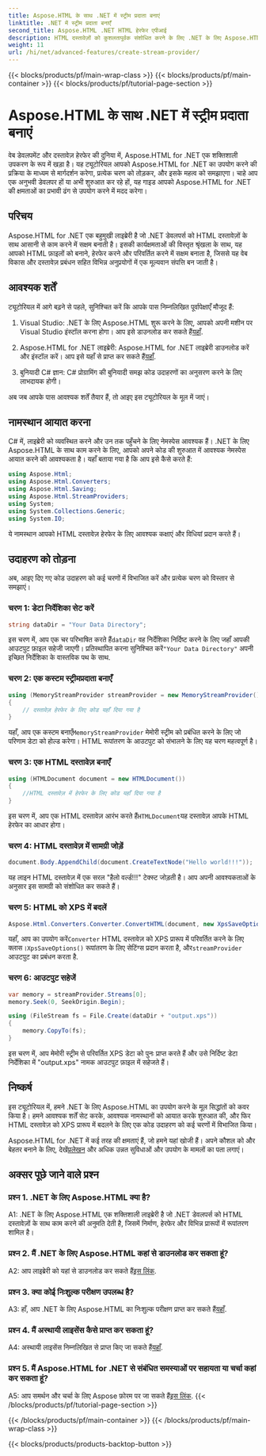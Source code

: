 ```yaml
---
title: Aspose.HTML के साथ .NET में स्ट्रीम प्रदाता बनाएं
linktitle: .NET में स्ट्रीम प्रदाता बनाएँ
second_title: Aspose.HTML .NET HTML हेरफेर एपीआई
description: HTML दस्तावेज़ों को कुशलतापूर्वक संशोधित करने के लिए .NET के लिए Aspose.HTML का उपयोग करना सीखें। डेवलपर्स के लिए चरण-दर-चरण ट्यूटोरियल।
weight: 11
url: /hi/net/advanced-features/create-stream-provider/
---
```


{{< blocks/products/pf/main-wrap-class >}}
{{< blocks/products/pf/main-container >}}
{{< blocks/products/pf/tutorial-page-section >}}

# Aspose.HTML के साथ .NET में स्ट्रीम प्रदाता बनाएं

वेब डेवलपमेंट और दस्तावेज़ हेरफेर की दुनिया में, Aspose.HTML for .NET एक शक्तिशाली उपकरण के रूप में खड़ा है। यह ट्यूटोरियल आपको Aspose.HTML for .NET का उपयोग करने की प्रक्रिया के माध्यम से मार्गदर्शन करेगा, प्रत्येक चरण को तोड़कर, और इसके महत्व को समझाएगा। चाहे आप एक अनुभवी डेवलपर हों या अभी शुरुआत कर रहे हों, यह गाइड आपको Aspose.HTML for .NET की क्षमताओं का प्रभावी ढंग से उपयोग करने में मदद करेगा।

## परिचय

Aspose.HTML for .NET एक बहुमुखी लाइब्रेरी है जो .NET डेवलपर्स को HTML दस्तावेज़ों के साथ आसानी से काम करने में सक्षम बनाती है। इसकी कार्यक्षमताओं की विस्तृत श्रृंखला के साथ, यह आपको HTML फ़ाइलों को बनाने, हेरफेर करने और परिवर्तित करने में सक्षम बनाता है, जिससे यह वेब विकास और दस्तावेज़ प्रबंधन सहित विभिन्न अनुप्रयोगों में एक मूल्यवान संपत्ति बन जाती है।

## आवश्यक शर्तें

ट्यूटोरियल में आगे बढ़ने से पहले, सुनिश्चित करें कि आपके पास निम्नलिखित पूर्वापेक्षाएँ मौजूद हैं:

1.  Visual Studio: .NET के लिए Aspose.HTML शुरू करने के लिए, आपको अपनी मशीन पर Visual Studio इंस्टॉल करना होगा। आप इसे डाउनलोड कर सकते हैं[यहाँ](https://visualstudio.microsoft.com/).

2.  Aspose.HTML for .NET लाइब्रेरी: Aspose.HTML for .NET लाइब्रेरी डाउनलोड करें और इंस्टॉल करें। आप इसे यहाँ से प्राप्त कर सकते हैं[यहाँ](https://releases.aspose.com/html/net/).

3. बुनियादी C# ज्ञान: C# प्रोग्रामिंग की बुनियादी समझ कोड उदाहरणों का अनुसरण करने के लिए लाभदायक होगी।

अब जब आपके पास आवश्यक शर्तें तैयार हैं, तो आइए इस ट्यूटोरियल के मूल में जाएं।

## नामस्थान आयात करना

C# में, लाइब्रेरी को व्यवस्थित करने और उन तक पहुँचने के लिए नेमस्पेस आवश्यक हैं। .NET के लिए Aspose.HTML के साथ काम करने के लिए, आपको अपने कोड की शुरुआत में आवश्यक नेमस्पेस आयात करने की आवश्यकता है। यहाँ बताया गया है कि आप इसे कैसे करते हैं:

```csharp
using Aspose.Html;
using Aspose.Html.Converters;
using Aspose.Html.Saving;
using Aspose.Html.StreamProviders;
using System;
using System.Collections.Generic;
using System.IO;
```

ये नामस्थान आपको HTML दस्तावेज़ हेरफेर के लिए आवश्यक कक्षाएं और विधियां प्रदान करते हैं।

## उदाहरण को तोड़ना

अब, आइए दिए गए कोड उदाहरण को कई चरणों में विभाजित करें और प्रत्येक चरण को विस्तार से समझाएं।

### चरण 1: डेटा निर्देशिका सेट करें

```csharp
string dataDir = "Your Data Directory";
```

 इस चरण में, आप एक चर परिभाषित करते हैं`dataDir` वह निर्देशिका निर्दिष्ट करने के लिए जहाँ आपकी आउटपुट फ़ाइल सहेजी जाएगी। प्रतिस्थापित करना सुनिश्चित करें`"Your Data Directory"` अपनी इच्छित निर्देशिका के वास्तविक पथ के साथ.

### चरण 2: एक कस्टम स्ट्रीमप्रदाता बनाएँ

```csharp
using (MemoryStreamProvider streamProvider = new MemoryStreamProvider())
{
    // दस्तावेज़ हेरफेर के लिए कोड यहाँ दिया गया है
}
```

 यहाँ, आप एक कस्टम बनाएँ`MemoryStreamProvider` मेमोरी स्ट्रीम को प्रबंधित करने के लिए जो परिणाम डेटा को होल्ड करेगा। HTML रूपांतरण के आउटपुट को संभालने के लिए यह चरण महत्वपूर्ण है।

### चरण 3: एक HTML दस्तावेज़ बनाएँ

```csharp
using (HTMLDocument document = new HTMLDocument())
{
    //HTML दस्तावेज़ में हेरफेर के लिए कोड यहाँ दिया गया है
}
```

 इस चरण में, आप एक HTML दस्तावेज़ आरंभ करते हैं`HTMLDocument`यह दस्तावेज़ आपके HTML हेरफेर का आधार होगा।

### चरण 4: HTML दस्तावेज़ में सामग्री जोड़ें

```csharp
document.Body.AppendChild(document.CreateTextNode("Hello world!!!"));
```

यह लाइन HTML दस्तावेज़ में एक सरल "हैलो वर्ल्ड!!!" टेक्स्ट जोड़ती है। आप अपनी आवश्यकताओं के अनुसार इस सामग्री को संशोधित कर सकते हैं।

### चरण 5: HTML को XPS में बदलें

```csharp
Aspose.Html.Converters.Converter.ConvertHTML(document, new XpsSaveOptions(), streamProvider);
```

 यहाँ, आप का उपयोग करें`Converter` HTML दस्तावेज़ को XPS प्रारूप में परिवर्तित करने के लिए क्लास।`XpsSaveOptions()` रूपांतरण के लिए सेटिंग्स प्रदान करता है, और`streamProvider` आउटपुट का प्रबंधन करता है.

### चरण 6: आउटपुट सहेजें

```csharp
var memory = streamProvider.Streams[0];
memory.Seek(0, SeekOrigin.Begin);

using (FileStream fs = File.Create(dataDir + "output.xps"))
{
    memory.CopyTo(fs);
}
```

इस चरण में, आप मेमोरी स्ट्रीम से परिवर्तित XPS डेटा को पुनः प्राप्त करते हैं और उसे निर्दिष्ट डेटा निर्देशिका में "output.xps" नामक आउटपुट फ़ाइल में सहेजते हैं।

## निष्कर्ष

इस ट्यूटोरियल में, हमने .NET के लिए Aspose.HTML का उपयोग करने के मूल सिद्धांतों को कवर किया है। हमने आवश्यक शर्तें सेट करके, आवश्यक नामस्थानों को आयात करके शुरुआत की, और फिर HTML दस्तावेज़ को XPS प्रारूप में बदलने के लिए एक कोड उदाहरण को कई चरणों में विभाजित किया।

 Aspose.HTML for .NET में कई तरह की क्षमताएं हैं, जो हमने यहां खोजी हैं। अपने कौशल को और बेहतर बनाने के लिए, देखें[प्रलेखन](https://reference.aspose.com/html/net/) और अधिक उन्नत सुविधाओं और उपयोग के मामलों का पता लगाएं।

## अक्सर पूछे जाने वाले प्रश्न

### प्रश्न 1. .NET के लिए Aspose.HTML क्या है?

A1: .NET के लिए Aspose.HTML एक शक्तिशाली लाइब्रेरी है जो .NET डेवलपर्स को HTML दस्तावेज़ों के साथ काम करने की अनुमति देती है, जिसमें निर्माण, हेरफेर और विभिन्न प्रारूपों में रूपांतरण शामिल है।

### प्रश्न 2. मैं .NET के लिए Aspose.HTML कहां से डाउनलोड कर सकता हूं?

 A2: आप लाइब्रेरी को यहां से डाउनलोड कर सकते हैं[इस लिंक](https://releases.aspose.com/html/net/).

### प्रश्न 3. क्या कोई निःशुल्क परीक्षण उपलब्ध है?

 A3: हाँ, आप .NET के लिए Aspose.HTML का निःशुल्क परीक्षण प्राप्त कर सकते हैं[यहाँ](https://releases.aspose.com/).

### प्रश्न 4. मैं अस्थायी लाइसेंस कैसे प्राप्त कर सकता हूं?

 A4: अस्थायी लाइसेंस निम्नलिखित से प्राप्त किए जा सकते हैं[यहाँ](https://purchase.aspose.com/temporary-license/).

### प्रश्न 5. मैं Aspose.HTML for .NET से संबंधित समस्याओं पर सहायता या चर्चा कहां कर सकता हूं?

 A5: आप समर्थन और चर्चा के लिए Aspose फ़ोरम पर जा सकते हैं[इस लिंक](https://forum.aspose.com/).
{{< /blocks/products/pf/tutorial-page-section >}}

{{< /blocks/products/pf/main-container >}}
{{< /blocks/products/pf/main-wrap-class >}}

{{< blocks/products/products-backtop-button >}}
